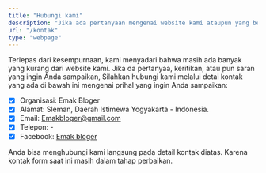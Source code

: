 ```yaml
---
title: "Hubungi kami"
description: "Jika ada pertanyaan mengenai website kami ataupun yang berhubungan dengan itu, silahkan hubungi kami disini"
url: "/kontak"
type: "webpage"
---
```


Terlepas dari kesempurnaan, kami menyadari bahwa masih ada banyak yang kurang dari website kami. Jika da pertanyaa, keritikan, atau pun saran yang ingin Anda sampaikan, Silahkan hubungi kami melalui detai kontak yang ada di bawah ini mengenai prihal yang ingin Anda sampaikan:

- [x] Organisasi: Emak Bloger
- [x] Alamat: Sleman, Daerah Istimewa Yogyakarta - Indonesia.
- [x] Email: Emakbloger@gmail.com
- [x] Telepon: -
- [x] Facebook: [Emak bloger](https://facebook.com/emakbloger)

Anda bisa menghubungi kami langsung pada detail kontak diatas. Karena kontak form saat ini masih dalam tahap perbaikan.
